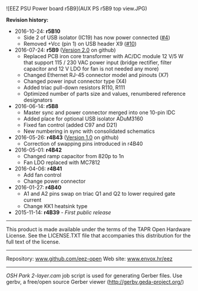 ![EEZ PSU Power board r5B9](AUX PS r5B9 top view.JPG)

**Revision history:**
* 2016-10-24: **r5B10**
    - Side 2 of USB isolator (IC19) has now power connected ([#4](https://github.com/eez-open/psu-hw/issues/4))
    - Removed +Vcc (pin 1) on USB header X9 ([#10](https://github.com/eez-open/psu-hw/issues/10))
* 2016-07-24: **r5B9** ([Version 2.0](https://github.com/eez-open/psu-hw/releases/tag/2.0) on github)
	- Replaced PCB iron core transformer with AC/DC module 12 V/5 W that support 115 / 230 VAC power input (bridge rectifier, filter capacitor and 12 V LDO for fan is not needed any more)
	- Changed Ethernet RJ-45 connector model and pinouts (X7)
	- Changed power input connector type (X4)
	- Added triac pull-down resistors R110, R111
	- Optimized number of parts size and values, renumbered reference designators
* 2016-06-14: **r5B8**
    - Master sync and power connector merged into one 10-pin IDC
    - Added place for optional USB isolator ADuM3160
    - Fixed fan control (added C97 and D21)
    - New numbering in sync with consolidated schematics
* 2016-05-26: **r4B43** ([Version 1.0](https://github.com/eez-open/psu-hw/releases/tag/1.0) on github)
	- Correction of swapping pins introduced in r4B40
* 2016-05-01: **r4B42**
    - Changed ramp capacitor from 820p to 1n
    - Fan LDO replaced with MC7812
* 2016-04-06: **r4B41**
    - Add fan control
    - Change power connector
* 2016-01-27: **r4B40**
    - A1 and A2 pins swap on triac Q1 and Q2 to lower required gate current    
    - Change KK1 heatsink type
* 2015-11-14: **r4B39** - *First public release*

**********************

This product is made available under the terms of the TAPR Open Hardware License. See the LICENSE.TXT file that accompanies this distribution for the full text of the license.

**********************

Repository: www.github.com/eez-open
Web site: www.envox.hr/eez

**********************

*OSH Park 2-layer.cam* job script is used for generating Gerber files. Use gerbv, a free/open source Gerber viewer (http://gerbv.geda-project.org/)

